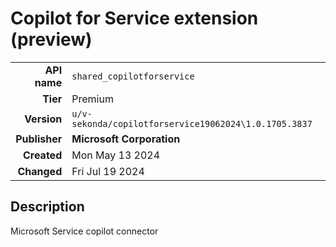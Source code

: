 # Copilot for Service extension (preview)
| | |
|-:|-|
|**API name**|`shared_copilotforservice`|
|**Tier**|Premium|
|**Version**|`u/v-sekonda/copilotforservice19062024\1.0.1705.3837`|
|**Publisher**|**Microsoft Corporation**|
|**Created**|Mon May 13 2024|
|**Changed**|Fri Jul 19 2024|

## Description
Microsoft Service copilot connector
